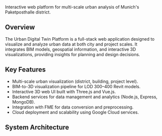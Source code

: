 Interactive web platform for multi-scale urban analysis of Munich's Paketposthalle district.

## Overview
The Urban Digital Twin Platform is a full-stack web application designed to visualize and analyze urban data at both city and project scales. 
It integrates BIM models, geospatial information, and interactive 3D visualizations, providing insights for planning and design decisions.

## Key Features
- Multi-scale urban visualization (district, building, project level).
- BIM-to-3D visualization pipeline for LOD 300–400 Revit models.
- Interactive 3D web UI built with Three.js and Vue.js.
- Backend services for data management and analytics (Node.js, Express, MongoDB).
- Integration with FME for data conversion and preprocessing.
- Cloud deployment and scalability using Google Cloud services.

## System Architecture